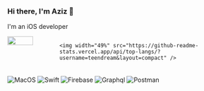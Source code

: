 ### Hi there, I'm Aziz 👋
 I'm an iOS developer

<!-- GitHub Stats -->
<div style="display: flex; justify-content: space-between; align-items: flex-start;">
    <img width="49%" src="https://github-readme-stats.vercel.app/api?username=teendream&show_icons=true&theme=radical" />
    
    <img width="49%" src="https://github-readme-stats.vercel.app/api/top-langs/?username=teendream&layout=compact" />
</div>

<!-- Skills and Tools -->
<div style="margin-top: 20px;">
    <img alt="MacOS" src="https://img.shields.io/badge/mac%20os-000000?style=for-the-badge&logo=macos&logoColor=F0F0F0" />
    <img alt="Swift" src="https://img.shields.io/badge/swift-F54A2A?style=for-the-badge&logo=swift&logoColor=white" />
    <img alt="Firebase" src="https://img.shields.io/badge/Firebase-039BE5?style=for-the-badge&logo=Firebase&logoColor=white" />
    <img alt="Graphql" src="https://img.shields.io/badge/-ApolloGraphQL-311C87?style=for-the-badge&logo=apollo-graphql" />
    <img alt="Postman" src="https://img.shields.io/badge/Postman-FF6C37?style=for-the-badge&logo=postman&logoColor=white" />
</div>

